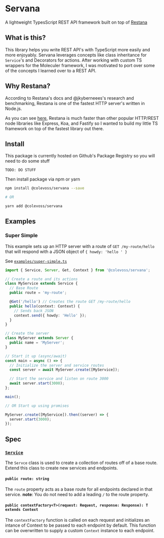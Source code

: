 # Servana

A lightweight TypesScript REST API framework built on top of [Restana](https://github.com/jkyberneees/ana#readme)

## What is this?

This library helps you write REST API's with TypeScript more easily and more enjoyably. Servana leverages concepts like class inheritance for `Service`'s and Decorators for actions. After working with custom TS wrappers for the Moleculer framework, I was motivated to port over some of the concepts I learned over to a REST API.

## Why Restana?

According to Restana's docs and @jkyberneees's research and benchmarking, Restana is one of the fastest HTTP server's written in Node.js.

As you can see [here](https://github.com/the-benchmarker/web-frameworks#full-table-1), Restana is much faster than other popular HTTP/REST node libraries like Express, Koa, and Fastify so I wanted to build my little TS framework on top of the fastest library out there.

## Install

This package is currently hosted on Github's Package Registry so you will need to do some stuff

```
TODO: DO STUFF
```

Then install package via npm or yarn

```bash
npm install @colevoss/servana --save

# OR

yarn add @colevoss/servana
```

## Examples

### Super Simple

This example sets up an HTTP server with a route of `GET /my-route/hello` that will respond with a JSON object of `{ howdy: 'hello ' }`

See [`examples/super-simple.ts`](examples/super-simple.ts)

```typescript
import { Service, Server, Get, Context } from '@colevoss/servana';

// Create a route and its actions
class MyService extends Service {
  // Base Route
  public route = 'my-route';

  @Get('/hello') // Creates the route GET /my-route/hello
  public hello(context: Context) {
    // Sends back JSON
    context.send({ howdy: 'Hello' });
  }
}

// Create the server
class MyServer extends Server {
  public name = 'MyServer';
}

// Start it up (async/await)
const main = async () => {
  // Initialize the server and service routes
  const server = await MyServer.create([MyService]);

  // Start the service and listen on route 3000
  await server.start(3000);
};

main();

// OR Start up using promises

MyServer.create([MyService]).then((server) => {
  server.start(3000);
});
```

## Spec

### [`Service`](src/Service.ts)

The `Servce` class is used to create a collection of routes off of a base route. Extend this class to create new services and endpoints.

#### `public route: string`

The `route` property acts as a base route for all endpoints declared in that service.
**note**: You do not need to add a leading `/` to the route property.

#### `public contextFactory<T>(request: Request, response: Response): T extends Context`

The `contextFactory` function is called on each request and initializes an intance of Context to be passed to each endpoint by default. This function can be overwritten to supply a custom `Context` instance to each endpoint.
